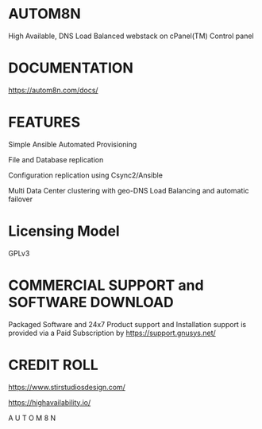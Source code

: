 
# AUTOM8N

High Available, DNS Load Balanced webstack on cPanel(TM) Control panel


# DOCUMENTATION
https://autom8n.com/docs/

# FEATURES

Simple Ansible Automated Provisioning

File and Database replication

Configuration replication using Csync2/Ansible

Multi Data Center clustering with geo-DNS Load Balancing and automatic failover


# Licensing Model
GPLv3


# COMMERCIAL SUPPORT and SOFTWARE DOWNLOAD
Packaged Software and 24x7 Product support and Installation support is provided via a Paid Subscription by https://support.gnusys.net/


# CREDIT ROLL
https://www.stirstudiosdesign.com/

https://highavailability.io/

A U T O M 8 N
